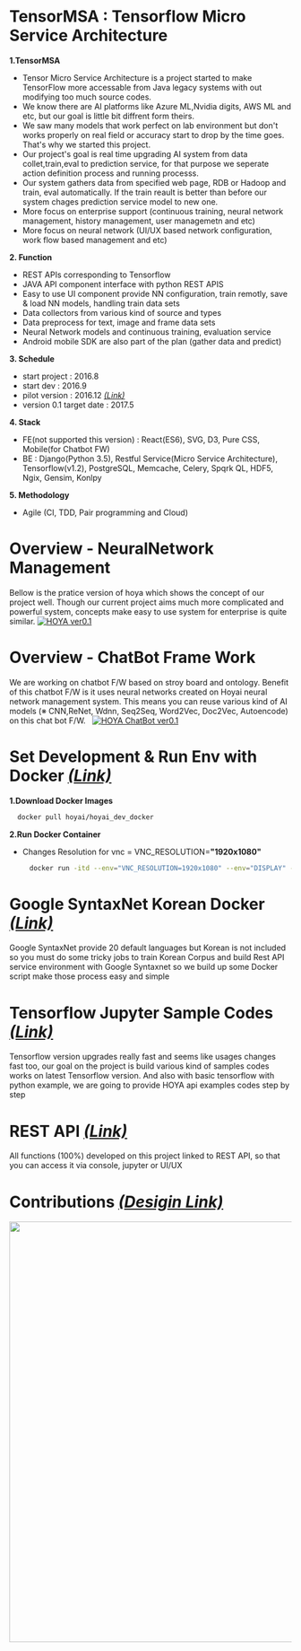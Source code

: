 # TensorMSA : Tensorflow Micro Service Architecture

<b>1.TensorMSA </b> </br>
   - Tensor Micro Service Architecture is a project started to make TensorFlow more accessable from Java legacy systems
   with out modifying too much source codes.
   - We know there are AI platforms like Azure ML,Nvidia digits, AWS ML and etc, but our goal is little bit diffrent form theirs.
   - We saw many models that work perfect on lab environment but don't works properly on real field or accuracy start to drop by the time goes. That's why we started this project. 
   - Our project's goal is real time upgrading AI system from data collet,train,eval to prediction service, for that purpose we seperate action definition process and running processs. 
   - Our system gathers data from specified web page, RDB or Hadoop and train, eval automatically. If the train reault is better than before our system chages prediction service model to new one. 
   - More focus on enterprise support (continuous training, neural network management, history management, user managemetn and etc)
   - More focus on neural network (UI/UX based network configuration, work flow based management and etc)

<b>2. Function </b></br>
   - REST APIs corresponding to Tensorflow
   - JAVA API component interface with python REST APIS
   - Easy to use UI component provide NN configuration, train remotly, save & load NN models, handling train data sets
   - Data collectors from various kind of source and types 
   - Data preprocess for text, image and frame data sets 
   - Neural Network models and continuous training, evaluation service 
   - Android mobile SDK are also part of the plan (gather data and predict)

<b>3. Schedule </b></br>
   - start project : 2016.8
   - start dev : 2016.9
   - pilot version : 2016.12 *[(Link)](https://github.com/TensorMSA/TensorMSA)*
   - version 0.1 target date : 2017.5

<b>4. Stack </b></br>
   - FE(not supported this version) : React(ES6), SVG, D3, Pure CSS, Mobile(for Chatbot FW)
   - BE : Django(Python 3.5), Restful Service(Micro Service Architecture), Tensorflow(v1.2), PostgreSQL, Memcache, Celery, Spqrk QL, HDF5, Ngix, Gensim, Konlpy

<b>5. Methodology </b></br>
   - Agile (CI, TDD, Pair programming and Cloud)

# Overview - NeuralNetwork Management
Bellow is the pratice version of hoya which shows the concept of our project well. Though our current project aims much more complicated and powerful system, concepts make easy to use system for enterprise is quite similar.
[![HOYA ver0.1](https://github.com/TensorMSA/tensormsa_old/blob/master/video.PNG?raw=true)](https://youtu.be/sxx9l5gWbk0 "HOYA ver0.1 - Click to Watch!")

# Overview - ChatBot Frame Work
We are working on chatbot F/W based on stroy board and ontology. Benefit of this chatbot F/W is it uses neural networks created on Hoyai neural network management system. This means you can reuse various kind of AI models (※ CNN,ReNet, Wdnn, Seq2Seq, Word2Vec, Doc2Vec, Autoencode) on this chat bot F/W.   
[![HOYA ChatBot ver0.1](https://github.com/TensorMSA/tensormsa_old/blob/master/chat_bot_alpha.jpg?raw=true)](https://youtu.be/TZsLuGv6_bU "HOYA ChatBot ver0.1 - Click to Watch!")

# Set Development & Run Env with Docker  *[(Link)](https://github.com/TensorMSA/hoyai_docker)*
<b>1.Download Docker Images </b> </br>
   ```bash
     docker pull hoyai/hoyai_dev_docker
   ```
<b>2.Run Docker Container </b> </br>
   - Changes Resolution for vnc = VNC_RESOLUTION=<b>"1920x1080"</b> </br>
```bash
     docker run -itd --env="VNC_RESOLUTION=1920x1080" --env="DISPLAY" --env="QT_X11_NO_MITSHM=1" --volume="/tmp/.X11-unix:/tmp/.X11-unix:rw" --name hoyai_dev -p 5672:5672 -p 2266:2266 -p 5432:5432 -p 8000:8000 -p 6006:6006 -p 8888:8888 -p 5901:5901 hoyai/hoyai_dev_docker
```
# Google SyntaxNet Korean Docker *[(Link)](https://github.com/TensorMSA/syntax_docker)*
Google SyntaxNet provide 20 default languages but Korean is not included so you must do some tricky jobs to train Korean Corpus and build Rest API service environment with Google Syntaxnet so we build up some Docker script make those process
easy and simple

# Tensorflow Jupyter Sample Codes *[(Link)](https://github.com/TensorMSA/hoyai_jupyter)* 
Tensorflow version upgrades really fast and seems like usages changes fast too, our goal on the project is build various kind of samples codes works on latest Tensorflow version. And also with basic tensorflow with python example, we are going to provide HOYA api examples codes step by step 

# REST API *[(Link)](http://13.124.133.117:8989/docs)* 
All functions (100%) developed on this project linked to REST API, so that you can access it via console, jupyter or UI/UX 

# Contributions *[(Desigin Link)](https://docs.google.com/presentation/d/1SKYQ85l29PApQu8aUOFbkTMpxxefpJH3NhiR_GYr66I/pub?start=false&loop=false&delayms=3000)*
 <p align="center">
  <img src="https://github.com/TensorMSA/tensormsa_old/blob/master/HOYA%20F_W%20Design%20Document.jpg?raw=true" width="750"/>
 </p>
